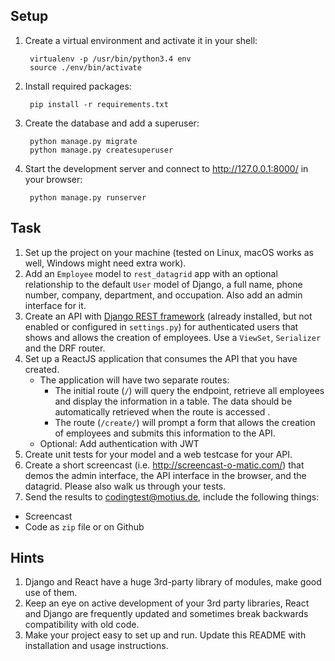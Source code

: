Setup
-----

1. Create a virtual environment and activate it in your shell:

        virtualenv -p /usr/bin/python3.4 env
        source ./env/bin/activate
    
2. Install required packages:

        pip install -r requirements.txt

3. Create the database and add a superuser:

        python manage.py migrate
        python manage.py createsuperuser
    
4. Start the development server and connect to http://127.0.0.1:8000/ in your browser:

        python manage.py runserver

Task
----

1. Set up the project on your machine (tested on Linux, macOS works as well, Windows might need extra work).
2. Add an `Employee` model to `rest_datagrid` app with an optional relationship to the default `User` model of Django, a full name, phone number, company, department, and occupation.
   Also add an admin interface for it.
3. Create an API with [Django REST framework](http://www.django-rest-framework.org/) (already installed, but not enabled or configured in `settings.py`) for authenticated
   users that shows and allows the creation of employees. Use a `ViewSet`, `Serializer` and the DRF router.
4. Set up a ReactJS application that consumes the API that you have created.
   * The application will have two separate routes:
     * The initial route (`/`) will query the endpoint, retrieve all employees and display the information in a table. The data should be automatically retrieved when the route is accessed .
     * The route (`/create/`) will prompt a form that allows the creation of employees and submits this information to the API.
   * Optional: Add authentication with JWT
5. Create unit tests for your model and a web testcase for your API.
6. Create a short screencast (i.e. http://screencast-o-matic.com/) that demos the admin interface,
   the API interface in the browser, and the datagrid. Please also walk us through your tests.
7. Send the results to codingtest@motius.de, include the following things:
  * Screencast
  * Code as `zip` file or on Github

Hints
-----

1. Django and React have a huge 3rd-party library of modules, make good use of them.
2. Keep an eye on active development of your 3rd party libraries, React and Django are frequently updated and sometimes break backwards compatibility with old code.
3. Make your project easy to set up and run. Update this README with installation and usage instructions.